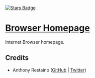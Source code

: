 [![Stars Badge](https://img.shields.io/github/stars/stevenfelix505/browser-homepage-2.svg?style=flat&label=Stars)](https://github.com/stevenfelix505/browser-homepage-2)

# [Browser Homepage](https://stevenfelix505.github.io/browser-homepage-2)
Internet Browser homepage.

## Credits
- Anthony Restaino ([GitHub](https://www.github.com/anthonycr) | [Twitter](https://www.twitter.com/RestainoAnthony))
